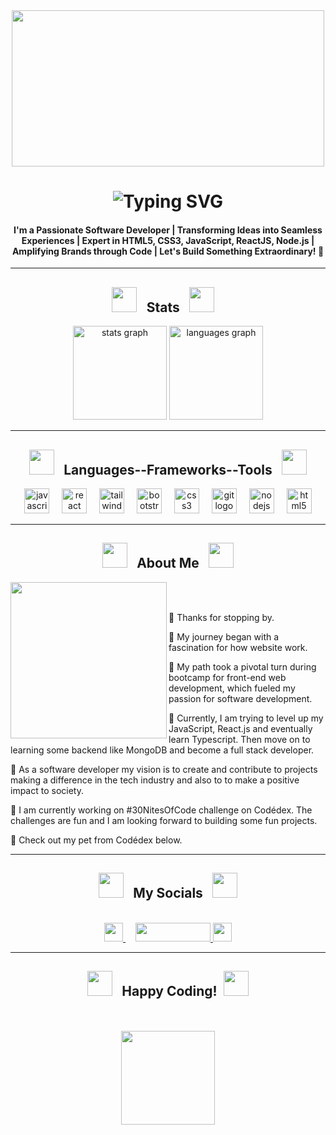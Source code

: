 <div align="center" >
    <img src="../images/lo-fi-transformed.jpeg" width="500" height="250"/>
</div>

<div>

<h1 align="center">
    <img src="https://readme-typing-svg.herokuapp.com?font=Fira+Code&size=35&duration=4000&pause=800&color=F72C7FFF&center=true&vCenter=true&random=false&width=500&lines=Hi🐾+I'm+Digita1Panda🐼;Welcome+to+my+GitHub🐾" alt="Typing SVG" />
  <h4 align="center">I'm a Passionate Software Developer | Transforming Ideas into Seamless Experiences | Expert in HTML5, CSS3, JavaScript, ReactJS, Node.js | Amplifying Brands through Code | Let's Build Something Extraordinary! 💞️</h4> 
</h1>
</div>

<hr>

<div align="center">
<h2 align="center"><img src="https://user-images.githubusercontent.com/65576812/180335476-afb779d0-4032-4e60-9f4d-d1c3e849db2c.png" width="40"> &ensp;Stats&ensp; <img src="https://user-images.githubusercontent.com/65576812/180335476-afb779d0-4032-4e60-9f4d-d1c3e849db2c.png" width="40"> &ensp;</h2>
<img src="https://github-readme-stats.vercel.app/api?username=digita1panda&hide_title=false&hide_rank=false&show_icons=true&include_all_commits=true&count_private=true&disable_animations=false&theme=radical&locale=en&hide_border=false&order=1" height="150" alt="stats graph"  />
 <img src="https://github-readme-stats.vercel.app/api/top-langs?username=digita1panda&locale=en&hide_title=false&layout=compact&card_width=320&langs_count=5&theme=radical&hide_border=false&order=2" height="150" alt="languages graph"  />
</div>
<hr>

<div align="center">
  <h2 align="center"><img src="https://www.codedex.io/api/petStatus?user=Digita1Panda" height="40" />  &ensp;Languages--Frameworks--Tools&ensp; <img src="https://www.codedex.io/api/petStatus?user=Digita1Panda" height="40" /></h2>
  <img src="https://img.shields.io/badge/JavaScript-F7DF1E?logo=javascript&logoColor=black&style=for-the-badge" height="40" alt="javascript logo"  />
  <img width="12" />
  <img src="https://img.shields.io/badge/React-61DAFB?logo=react&logoColor=black&style=for-the-badge" height="40" alt="react logo"  />
  <img width="12" />
  <img src="https://img.shields.io/badge/tailwindcss-0F172A?logo=tailwindcss&white&style=for-the-badge" height="40" alt="tailwind css">
  <img width="12" />
  <img src="https://img.shields.io/badge/Bootstrap-7952B3?logo=bootstrap&logoColor=white&style=for-the-badge" height="40" alt="bootstrap logo"  />
  <img width="12" />
  <img src="https://img.shields.io/badge/CSS3-1572B6?logo=css3&logoColor=white&style=for-the-badge" height="40" alt="css3 logo"  />
  <img width="12" />
  <img src="https://img.shields.io/badge/Git-F05032?logo=git&logoColor=white&style=for-the-badge" height="40" alt="git logo"  />
  <img width="12" />
  <img src="https://img.shields.io/badge/Node.js-339933?logo=nodedotjs&logoColor=white&style=for-the-badge" height="40" alt="nodejs logo"  />
   <img width="12" />
  <img src="https://img.shields.io/badge/HTML5-E34F26?logo=html5&logoColor=white&style=for-the-badge" height="40" alt="html5 logo"  />
</div>
<hr>

<h2 align="center"><img src="https://user-images.githubusercontent.com/65576812/180335476-afb779d0-4032-4e60-9f4d-d1c3e849db2c.png" width="40"> &ensp;About Me&ensp; <img src="https://user-images.githubusercontent.com/65576812/180335476-afb779d0-4032-4e60-9f4d-d1c3e849db2c.png" width="40"></h2>
<div>

<img align="left" src="../images/cat beep boop.png" width="250px"/>

<br>
<br>

📜 Thanks for stopping by.

📜 My journey began with a fascination for how website work.

📜 My path took a pivotal turn during bootcamp for front-end web development, which fueled my passion for software development.

📜 Currently, I am trying to level up my JavaScript, React.js and eventually learn Typescript. Then move on to learning some backend like MongoDB and become a full stack developer.

📜 As a software developer my vision is to create and contribute to projects making a difference in the tech industry and also to to make a positive impact to society.

📜 I am currently working on #30NitesOfCode challenge on Codédex. The challenges are fun and I am looking forward to building some fun projects.

📜 Check out my pet from Codédex below.

</div>

<hr>

<h2 align="center"><img src="https://www.codedex.io/api/petStatus?user=Digita1Panda" height="40" />  &ensp;My Socials&ensp; <img src="https://www.codedex.io/api/petStatus?user=Digita1Panda" height="40" /></h2>
<div align="center">


<!-- <img align="right" src="https://www.codedex.io/api/petStatus?user=Digita1Panda" height="150" /> -->
<br>


<a href="https://www.linkedin.com/in/kwoklaw">
<img src="https://user-images.githubusercontent.com/65576812/183569542-480ab1ee-9e98-4cd9-a60a-23919be2feb4.png" height="30" >
</a>

<img width="12" />
<a href="mailto:prodigykyo@gmail.com">
<img src="https://img.shields.io/badge/Gmail-D14836?style=for-the-badge&logo=gmail&logoColor=white" height="30" width="120">
</a>
<a href="https://twitter.com/Digita1Panda">
<img src="https://img.shields.io/badge/Twitter-1DA1F2?style=for-the-badge&logo=twitter&logoColor=white" height="30">
</a>
</div>

<hr>
<h2 align="center"><img src="https://user-images.githubusercontent.com/65576812/180335476-afb779d0-4032-4e60-9f4d-d1c3e849db2c.png" width="40"> &ensp;Happy Coding!&ensp;<img src="https://user-images.githubusercontent.com/65576812/180335476-afb779d0-4032-4e60-9f4d-d1c3e849db2c.png" width="40"></h2>
<div align="center" >
<br>
<br>
<img src="https://www.codedex.io/api/petStatus?user=Digita1Panda" height="150" />
</div>
 


<!---
Digita1Panda/Digita1Panda is a ✨ special ✨ repository because its `README.md` (this file) appears on your GitHub profile.
You can click the Preview link to take a look at your changes.
--->
